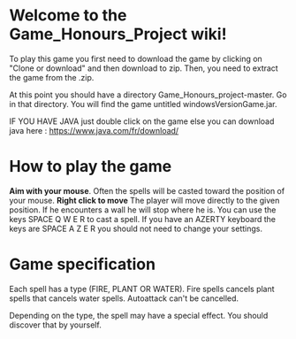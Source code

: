 # Welcome to the Game_Honours_Project wiki!

To play this game you first need to download the game by clicking on "Clone or download" and then download to zip. 
Then, you need to extract the game from the .zip.

At this point you should have a directory Game_Honours_project-master. Go in that directory. You will find the game untitled windowsVersionGame.jar.

IF YOU HAVE JAVA just double click on the game 
else 
you can download java here : 
https://www.java.com/fr/download/

# How to play the game

**Aim with your mouse**. Often the spells will be casted toward the position of your mouse.
**Right click to move** The player will move directly to the given position. If he encounters a wall he will stop where he is. 
You can use the keys SPACE Q W E R to cast a spell. If you have an AZERTY keyboard the keys are SPACE A Z E R you should not need to change your settings. 

# Game specification

Each spell has a type (FIRE, PLANT OR WATER). Fire spells cancels plant spells that cancels water spells. Autoattack can't be cancelled. 

Depending on the type, the spell may have a special effect. You should discover that by yourself. 
